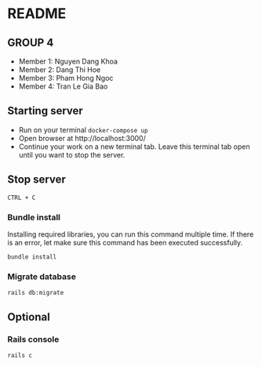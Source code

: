 # README

## GROUP 4

- Member 1: Nguyen Dang Khoa
- Member 2: Dang Thi Hoe
- Member 3: Pham Hong Ngoc
- Member 4: Tran Le Gia Bao

## Starting server

- Run on your terminal `docker-compose up`
- Open browser at http://localhost:3000/
- Continue your work on a new terminal tab. Leave this terminal tab open until you want to stop the server.

## Stop server

`CTRL + C`

### Bundle install
Installing required libraries, you can run this command multiple time. If there is an error, let make sure this command has been executed successfully.

`bundle install`

### Migrate database

`rails db:migrate`

## Optional

### Rails console

`rails c`
